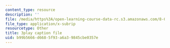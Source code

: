 ```yaml
---
content_type: resource
description: ''
file: /media/https%3A/open-learning-course-data-rc.s3.amazonaws.com/8-06-quantum-physics-iii-spring-2018/b99b5666d6685f93a6a39845cbe0357e_mas9avjieP0.vtt
file_type: application/x-subrip
resourcetype: Other
title: 3play caption file
uid: b99b5666-d668-5f93-a6a3-9845cbe0357e
---
```


